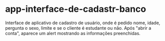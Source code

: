 # app-interface-de-cadastr-banco
Interface de aplicativo de cadastro de usuário, onde é pedido nome, idade, pergunta o sexo, limite e se o cliente é estudante ou não. Após "abrir a conta", aparece um alert mostrando as informações preenchidas.
